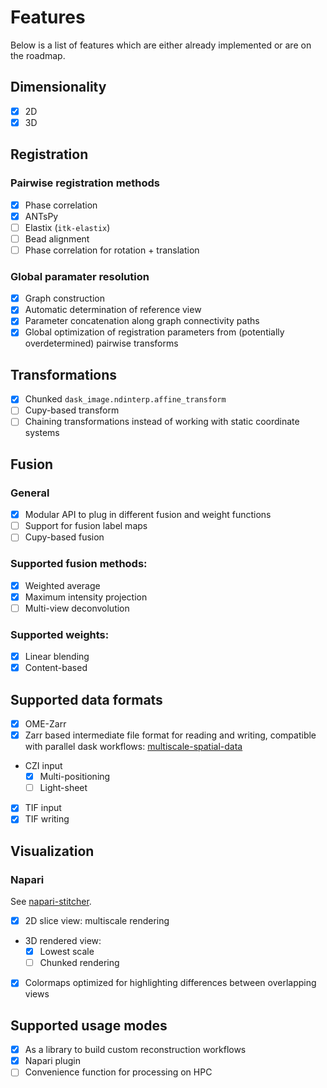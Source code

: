 # Features

Below is a list of features which are either already implemented or are on the roadmap.

## Dimensionality
- [x] 2D
- [x] 3D

## Registration

### Pairwise registration methods
- [x] Phase correlation
- [x] ANTsPy
- [ ] Elastix (`itk-elastix`)
- [ ] Bead alignment
- [ ] Phase correlation for rotation + translation

### Global paramater resolution

- [x] Graph construction
- [x] Automatic determination of reference view
- [x] Parameter concatenation along graph connectivity paths
- [x] Global optimization of registration parameters from (potentially overdetermined) pairwise transforms

## Transformations

- [x] Chunked `dask_image.ndinterp.affine_transform`
- [ ] Cupy-based transform
- [ ] Chaining transformations instead of working with static coordinate systems

## Fusion

### General

- [x] Modular API to plug in different fusion and weight functions
- [ ] Support for fusion label maps
- [ ] Cupy-based fusion

### Supported fusion methods:

  - [x] Weighted average
  - [x] Maximum intensity projection
  - [ ] Multi-view deconvolution

### Supported weights:

  - [x] Linear blending
  - [x] Content-based

## Supported data formats

- [x] OME-Zarr
- [x] Zarr based intermediate file format for reading and writing, compatible with parallel dask workflows: [multiscale-spatial-data](https://github.com/spatial-image/multiscale-spatial-image)
- CZI input
  - [x] Multi-positioning
  - [ ] Light-sheet
- [x] TIF input
- [x] TIF writing

## Visualization

### Napari

See [napari-stitcher](https://github.com/multiview-stitcher/napari-stitcher).

- [x] 2D slice view: multiscale rendering
- 3D rendered view:
  - [x] Lowest scale
  - [ ] Chunked rendering
- [x] Colormaps optimized for highlighting differences between overlapping views

## Supported usage modes
- [x] As a library to build custom reconstruction workflows
- [x] Napari plugin
- [ ] Convenience function for processing on HPC
